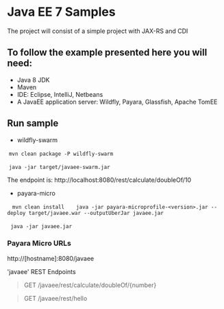 # Java EE 7 Samples
  The project will consist  of a simple project with JAX-RS and CDI
  
## To follow the example presented here you will need:

* Java 8 JDK
* Maven
* IDE: Eclipse, IntelliJ, Netbeans
* A JavaEE application server: Wildfly, Payara, Glassfish, Apache TomEE
  
## Run sample

* wildfly-swarm

  ``mvn clean package -P wildfly-swarm``
  
  ``java -jar target/javaee-swarm.jar``

The endpoint is: http://localhost:8080/rest/calculate/doubleOf/10

* payara-micro
    
    ``mvn clean install``
        
   ``java -jar payara-microprofile-<version>.jar --deploy target/javaee.war --outputUberJar javaee.jar``
   
   ``java -jar javaee.jar``
  
### Payara Micro URLs

http://[hostname]:8080/javaee

'javaee' REST Endpoints

>GET	/javaee/rest/calculate/doubleOf/{number}

>GET	/javaee/rest/hello


  
